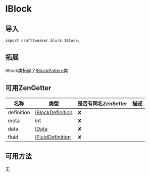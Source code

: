 # IBlock

## 导入

`import crafttweaker.block.IBlock;`

## 拓展

IBlock类拓展了[IBlockPattern](crafttweaker-lib/block/iblockpattern)类

## 可用ZenGetter

| 名称 | 类型 | 是否有同名ZenSetter | 描述 |
| ---- | ---- | ------------------- | ---- |
|definition|[IBlockDefinition](crafttweaker/block/iblockdefinition)| ✘ |      |
|meta|int| ✘ | |
|data|[IData](crafttweaker-lib/data/idata)| ✘ | |
|fluid|[IFluidDefinition](crafttweaker-lib/liquid/ifluiddefinition)| ✘ | |

## 可用方法

无
